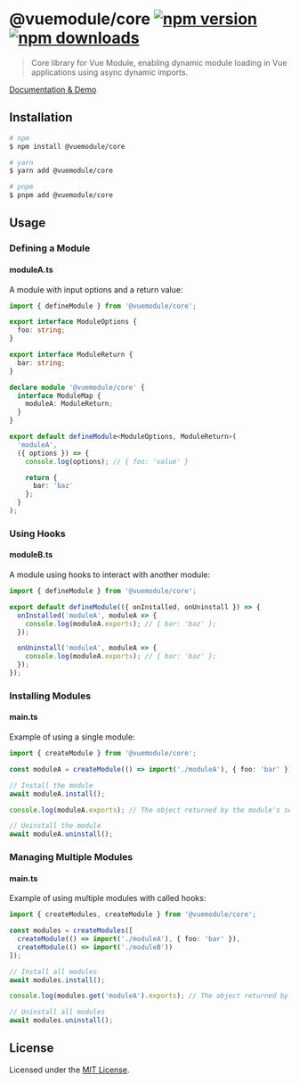 # @vuemodule/core [![npm version](https://img.shields.io/npm/v/@vuemodule/core.svg)](https://npmjs.org/package/@vuemodule/core) [![npm downloads](https://img.shields.io/npm/dm/@vuemodule/core.svg)](https://npmjs.org/package/@vuemodule/core)

> Core library for Vue Module, enabling dynamic module loading in Vue applications using async dynamic imports.

[Documentation & Demo](https://vuemodule.org)

## Installation

```bash
# npm
$ npm install @vuemodule/core

# yarn
$ yarn add @vuemodule/core

# pnpm
$ pnpm add @vuemodule/core
```

## Usage

### Defining a Module

#### moduleA.ts

A module with input options and a return value:

```ts
import { defineModule } from '@vuemodule/core';

export interface ModuleOptions {
  foo: string;
}

export interface ModuleReturn {
  bar: string;
}

declare module '@vuemodule/core' {
  interface ModuleMap {
    moduleA: ModuleReturn;
  }
}

export default defineModule<ModuleOptions, ModuleReturn>(
  'moduleA',
  ({ options }) => {
    console.log(options); // { foo: 'value' }

    return {
      bar: 'baz'
    };
  }
);
```

### Using Hooks

#### moduleB.ts

A module using hooks to interact with another module:

```ts
import { defineModule } from '@vuemodule/core';

export default defineModule(({ onInstalled, onUninstall }) => {
  onInstalled('moduleA', moduleA => {
    console.log(moduleA.exports); // { bar: 'baz' };
  });

  onUninstall('moduleA', moduleA => {
    console.log(moduleA.exports); // { bar: 'baz' };
  });
});
```

### Installing Modules

#### main.ts

Example of using a single module:

```ts
import { createModule } from '@vuemodule/core';

const moduleA = createModule(() => import('./moduleA'), { foo: 'bar' });

// Install the module
await moduleA.install();

console.log(moduleA.exports); // The object returned by the module's setup function

// Uninstall the module
await moduleA.uninstall();
```

### Managing Multiple Modules

#### main.ts

Example of using multiple modules with called hooks:

```ts
import { createModules, createModule } from '@vuemodule/core';

const modules = createModules([
  createModule(() => import('./moduleA'), { foo: 'bar' }),
  createModule(() => import('./moduleB'))
]);

// Install all modules
await modules.install();

console.log(modules.get('moduleA').exports); // The object returned by the module's setup function

// Uninstall all modules
await modules.uninstall();
```

## License

Licensed under the [MIT License](./LICENSE).
